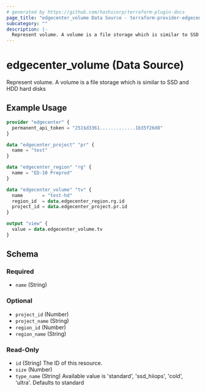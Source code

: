 ```yaml
---
# generated by https://github.com/hashicorp/terraform-plugin-docs
page_title: "edgecenter_volume Data Source - terraform-provider-edgecenter"
subcategory: ""
description: |-
  Represent volume. A volume is a file storage which is similar to SSD and HDD hard disks
---
```


# edgecenter_volume (Data Source)

Represent volume. A volume is a file storage which is similar to SSD and HDD hard disks

## Example Usage

```terraform
provider "edgecenter" {
  permanent_api_token = "251$d3361.............1b35f26d8"
}

data "edgecenter_project" "pr" {
  name = "test"
}

data "edgecenter_region" "rg" {
  name = "ED-10 Preprod"
}

data "edgecenter_volume" "tv" {
  name       = "test-hd"
  region_id  = data.edgecenter_region.rg.id
  project_id = data.edgecenter_project.pr.id
}

output "view" {
  value = data.edgecenter_volume.tv
}
```

<!-- schema generated by tfplugindocs -->
## Schema

### Required

- `name` (String)

### Optional

- `project_id` (Number)
- `project_name` (String)
- `region_id` (Number)
- `region_name` (String)

### Read-Only

- `id` (String) The ID of this resource.
- `size` (Number)
- `type_name` (String) Available value is 'standard', 'ssd_hiiops', 'cold', 'ultra'. Defaults to standard



